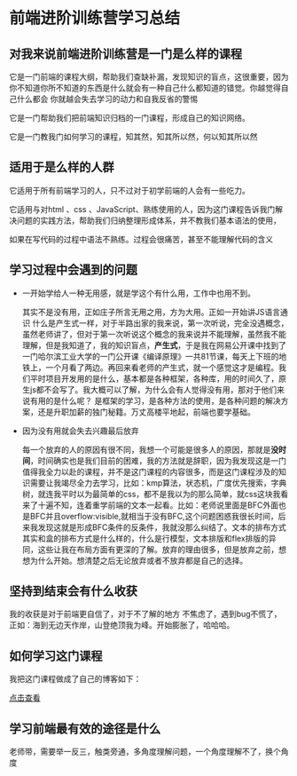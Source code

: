 

# 前端进阶训练营学习总结

## 对我来说前端进阶训练营是一门是么样的课程

它是一门前端的课程大纲，帮助我们查缺补漏，发现知识的盲点，这很重要，因为你不知道你所不知道的东西是什么就会有一种自己什么都知道的错觉。你越觉得自己什么都会 你就越会失去学习的动力和自我反省的警惕

它是一门帮助我们把前端知识归档的一门课程，形成自己的知识网络。

它是一门教我门如何学习的课程，知其然，知其所以然，何以知其所以然

## 适用于是么样的人群

它适用于所有前端学习的人，只不过对于初学前端的人会有一些吃力。

它适用与对html 、css 、JavaScript、熟练使用的人，因为这门课程告诉我门解决问题的实践方法，帮助我们归纳整理形成体系，并不教我们基本语法的使用，

如果在写代码的过程中语法不熟练。过程会很痛苦，甚至不能理解代码的含义



## 学习过程中会遇到的问题

- 一开始学给人一种无用感，就是学这个有什么用，工作中也用不到。

  其实不是没有用，正如庄子所言无用之用，方为大用。正如一开始讲JS语言通识 什么是产生式一样，对于半路出家的我来说，第一次听说，完全没遇概念，虽然老师讲了，但对于第一次听说这个概念的我来说并不能理解，虽然我不能理解，但是我知道了，我的知识盲点，**产生式**，于是我在网易公开课中找到了一门哈尔滨工业大学的一门公开课《编译原理》一共81节课，每天上下班的地铁上，一个月看了两边。再回来看老师的产生式，就一个感觉这才是编程。我们平时项目开发用的是什么，基本都是各种框架，各种库，用的时间久了，原生js都不会写了。我大概可以了解，为什么会有人觉得没有用，那对于他们来说有用的是什么呢？ 是框架的学习，是各种方法的使用，是各种问题的解决方案，还是升职加薪的独门秘籍。万丈高楼平地起，前端也要学基础。

- 因为没有用就会失去兴趣最后放弃

  ​	每一个放弃的人的原因有很不同，我想一个可能是很多人的原因，那就是**没时间**，时间确实也是我们目前的困难，我的方法就是辞职，因为我发现这是一门值得我全力以赴的课程，并不是这门课程的内容很多，而是这门课程涉及的知识需要让我竭尽全力去学习，比如：kmp算法，状态机，广度优先搜索，字典树，就连我平时以为最简单的css，都不是我以为的那么简单，就css这块我看来了十遍不知，连着重学前端的文本一起看。比如：老师说里面是BFC外面也是BFC并且overflow:visible,就相当于没有BFC,这个问题困惑我很长时间，后来我发现这就是形成BFC条件的反条件，我就没那么纠结了。文本的排布方式其实和盒的排布方式是什么样的，什么是行模型，文本排版和flex排版的异同，这些让我在布局方面有更深的了解。放弃的理由很多，但是放弃之前，想想为什么开始。想清楚之后无论放弃或者不放弃都是自己的选择。

## 坚持到结束会有什么收获

我的收获是对于前端更自信了，对于不了解的地方 不焦虑了，遇到bug不慌了，正如：海到无边天作岸，山登绝顶我为峰。开始膨胀了，哈哈哈。



## 如何学习这门课程

我把这门课程做成了自己的博客如下：

[点击查看](http://nanozh.com/)

## 学习前端最有效的途径是什么

老师带，需要举一反三，触类旁通，多角度理解问题，一个角度理解不了，换个角度